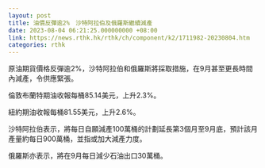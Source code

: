 ```yaml
---
layout: post
title: 油價反彈逾2%　沙特阿拉伯及俄羅斯繼續減產
date: 2023-08-04 06:21:25.000000000 +08:00
link: https://news.rthk.hk/rthk/ch/component/k2/1711982-20230804.htm
categories: rthk
---
```


原油期貨價格反彈逾2%，沙特阿拉伯和俄羅斯將採取措施，在9月甚至更長時間內減產，令供應緊張。

倫敦布蘭特期油收報每桶85.14美元，上升2.3%。

紐約期油收報每桶81.55美元，上升2.6%。

沙特阿拉伯表示，將每日自願減產100萬桶的計劃延長第3個月至9月底，預計該月產量約每日900萬桶，並指或加大減產力度。

俄羅斯亦表示，將在9月每日減少石油出口30萬桶。
